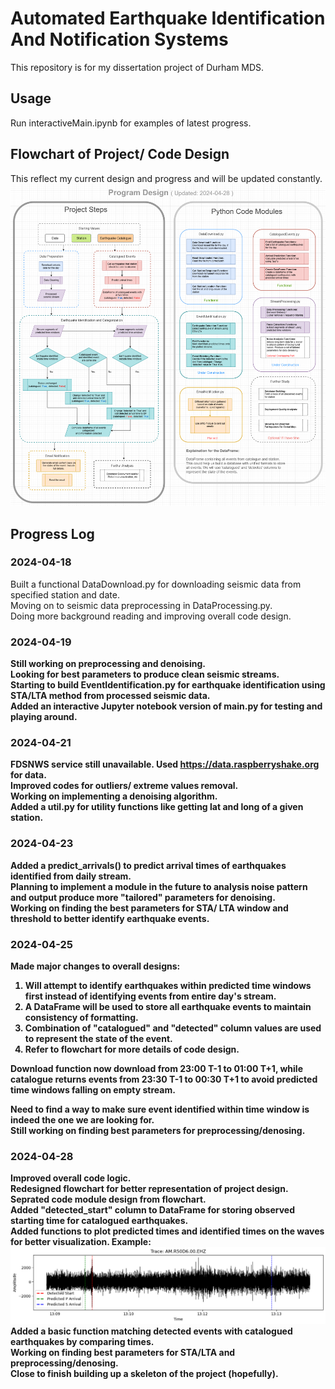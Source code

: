 # Automated Earthquake Identification And Notification Systems
This repository is for my dissertation project of Durham MDS. <br />

## Usage
Run interactiveMain.ipynb for examples of latest progress.<br />

## Flowchart of Project/ Code Design
This reflect my current design and progress and will be updated constantly.
<img src="Flowchart.drawio.png" width="820"><br />


## Progress Log
### 2024-04-18 <br />
Built a functional DataDownload.py for downloading seismic data from specified station and date.<br />
Moving on to seismic data preprocessing in DataProcessing.py. <br />
Doing more background reading and improving overall code design.<br />

### 2024-04-19<b/> <br />
Still working on preprocessing and denoising. <br />
Looking for best parameters to produce clean seismic streams.<br />
Starting to build EventIdentification.py for earthquake identification using STA/LTA method from processed seismic data.<br />
Added an interactive Jupyter notebook version of main.py for testing and playing around.<br />

### 2024-04-21<b/> <br />
FDSNWS service still unavailable. Used https://data.raspberryshake.org for data. <br />
Improved codes for outliers/ extreme values removal.  <br />
Working on implementing a denoising algorithm. <br />
Added a util.py for utility functions like getting lat and long of a given station.  <br />

### 2024-04-23<b/> <br />
Added a predict_arrivals() to predict arrival times of earthquakes identified from daily stream. <br />
Planning to implement a module in the future to analysis noise pattern and output produce more "tailored" parameters for denoising. <br />
Working on finding the best parameters for STA/ LTA window and threshold to better identify earthquake events. <br />

### 2024-04-25<b/> <br />
Made major changes to overall designs: <br />
1. Will attempt to identify earthquakes within predicted time windows first instead of identifying events from entire day's stream.<br />
2. A DataFrame will be used to store all earthquake events to maintain consistency of formatting.<br />
3. Combination of "catalogued" and "detected" column values are used to represent the state of the event.<br />
4. Refer to flowchart for more details of code design.<br />

Download function now download from 23:00 T-1 to 01:00 T+1, while catalogue returns events from 23:30 T-1 to 00:30 T+1 to avoid predicted time windows falling on empty stream. <br />

Need to find a way to make sure event identified within time window is indeed the one we are looking for.<br />
Still working on finding best parameters for preprocessing/denosing.<br />

### 2024-04-28<b/> <br />
Improved overall code logic.  <br />
Redesigned flowchart for better representation of project design. Seprated code module design from flowchart.<br />
Added "detected_start" column to DataFrame for storing observed starting time for catalogued earthquakes. <br />
Added functions to plot predicted times and identified times on the waves for better visualization.  Example: <br />
<img src="misc/example_plot.png" width="650"><br />
Added a basic function matching detected events with catalogued earthquakes by comparing times.  <br />
Working on finding best parameters for STA/LTA and preprocessing/denosing.<br />
Close to finish building up a skeleton of the project (hopefully). <br />



